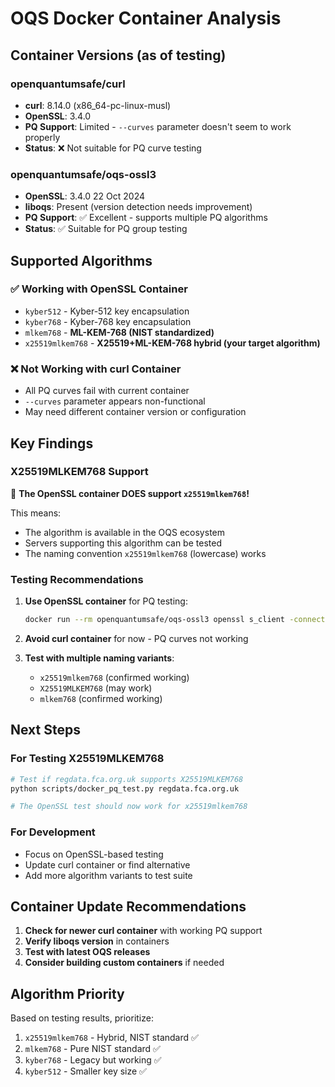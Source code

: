 # OQS Docker Container Analysis

## Container Versions (as of testing)

### openquantumsafe/curl
- **curl**: 8.14.0 (x86_64-pc-linux-musl) 
- **OpenSSL**: 3.4.0
- **PQ Support**: Limited - `--curves` parameter doesn't seem to work properly
- **Status**: ❌ Not suitable for PQ curve testing

### openquantumsafe/oqs-ossl3  
- **OpenSSL**: 3.4.0 22 Oct 2024
- **liboqs**: Present (version detection needs improvement)
- **PQ Support**: ✅ Excellent - supports multiple PQ algorithms
- **Status**: ✅ Suitable for PQ group testing

## Supported Algorithms

### ✅ Working with OpenSSL Container
- `kyber512` - Kyber-512 key encapsulation
- `kyber768` - Kyber-768 key encapsulation  
- `mlkem768` - **ML-KEM-768 (NIST standardized)**
- `x25519mlkem768` - **X25519+ML-KEM-768 hybrid (your target algorithm)**

### ❌ Not Working with curl Container
- All PQ curves fail with current container
- `--curves` parameter appears non-functional
- May need different container version or configuration

## Key Findings

### X25519MLKEM768 Support
🎯 **The OpenSSL container DOES support `x25519mlkem768`!**

This means:
- The algorithm is available in the OQS ecosystem
- Servers supporting this algorithm can be tested
- The naming convention `x25519mlkem768` (lowercase) works

### Testing Recommendations

1. **Use OpenSSL container** for PQ testing:
   ```bash
   docker run --rm openquantumsafe/oqs-ossl3 openssl s_client -connect regdata.fca.org.uk:443 -groups x25519mlkem768
   ```

2. **Avoid curl container** for now - PQ curves not working

3. **Test with multiple naming variants**:
   - `x25519mlkem768` (confirmed working)
   - `X25519MLKEM768` (may work)
   - `mlkem768` (confirmed working)

## Next Steps

### For Testing X25519MLKEM768
```bash
# Test if regdata.fca.org.uk supports X25519MLKEM768
python scripts/docker_pq_test.py regdata.fca.org.uk

# The OpenSSL test should now work for x25519mlkem768
```

### For Development
- Focus on OpenSSL-based testing
- Update curl container or find alternative
- Add more algorithm variants to test suite

## Container Update Recommendations

1. **Check for newer curl container** with working PQ support
2. **Verify liboqs version** in containers
3. **Test with latest OQS releases**
4. **Consider building custom containers** if needed

## Algorithm Priority

Based on testing results, prioritize:
1. `x25519mlkem768` - Hybrid, NIST standard ✅
2. `mlkem768` - Pure NIST standard ✅  
3. `kyber768` - Legacy but working ✅
4. `kyber512` - Smaller key size ✅
